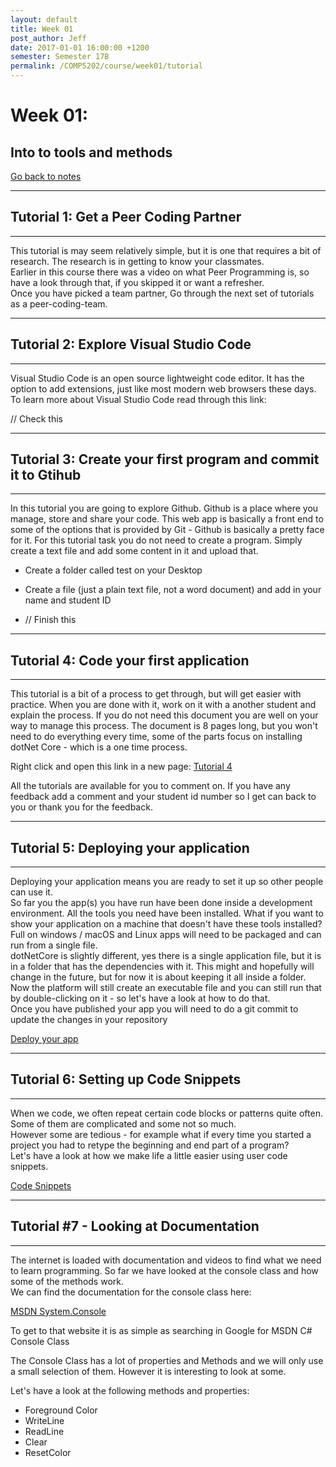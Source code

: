 ```yaml
---
layout: default
title: Week 01
post_author: Jeff
date: 2017-01-01 16:00:00 +1200
semester: Semester 17B
permalink: /COMP5202/course/week01/tutorial
---
```


# Week 01:
## Into to tools and methods

<a href="/course/week01/" class="btn btn-warning">Go back to notes</a> 

---

## Tutorial 1: Get a Peer Coding Partner

---

This tutorial is may seem relatively simple, but it is one that requires a bit of research. The research is in getting to know your classmates.  
Earlier in this course there was a video on what Peer Programming is, so have a look through that, if you skipped it or want a refresher.  
Once you have picked a team partner, Go through the next set of tutorials as a peer-coding-team.  

---

## Tutorial 2: Explore Visual Studio Code

---

Visual Studio Code is an open source lightweight code editor. It has the option to add extensions, just like most modern web browsers these days. To learn more about Visual Studio Code read through this link:

// Check this

---

## Tutorial 3: Create your first program and commit it to Gtihub

---

In this tutorial you are going to explore Github. Github is a place where you manage, store and share your code. This web app is basically a front end to some of the options that is provided by Git - Github is basically a pretty face for it.
For this tutorial task you do not need to create a program. Simply create a text file and add some content in it and upload that.
* Create a folder called test on your Desktop
* Create a file (just a plain text file, not a word document) and add in your name and student ID 

* // Finish this 

---

## Tutorial 4: Code your first application

---

This tutorial is a bit of a process to get through, but will get easier with practice. When you are done with it, work on it with a another student and explain the process. If you do not need this document you are well on your way to manage this process.
The document is 8 pages long, but you won't need to do everything every time, some of the parts focus on installing dotNet Core - which is a one time process.

Right click and open this link in a new page:
[Tutorial 4](https://docs.google.com/document/d/13x8tgzvwBRCLoayli8668Ok2hIWqlTXT3KteKrSVVtw/view)

All the tutorials are available for you to comment on. If you have any feedback add a comment and your student id number so I get can back to you or thank you for the feedback.

---

## Tutorial 5: Deploying your application

---

Deploying your application means you are ready to set it up so other people can use it.  
So far you the app(s) you have run have been done inside a development environment. All the tools you need have been installed. What if you want to show your application on a machine that doesn't have these tools installed?  
Full on windows / macOS and Linux apps will need to be packaged and can run from a single file.  
dotNetCore is slightly different, yes there is a single application file, but it is in a folder that has the dependencies with it. This might and hopefully will change in the future, but for now it is about keeping it all inside a folder.  
Now the platform will still create an executable file and you can still run that by double-clicking on it - so let's have a look at how to do that.  
Once you have published your app you will need to do a git commit to update the changes in your repository  

[Deploy your app](https://drive.google.com/file/u/0/d/0B1BauHSV0pwNbUR5T2MtOE1yUDg/view)

---

## Tutorial 6: Setting up Code Snippets

---

When we code, we often repeat certain code blocks or patterns quite often. Some of them are complicated and some not so much.  
However some are tedious - for example what if every time you started a project you had to retype the beginning and end part of a program?  
Let's have a look at how we make life a little easier using user code snippets.  

[Code Snippets](https://docs.google.com/document/d/1JMDtsd_EWFMB1u-Hj80qkwVqgM2kNnRGG53xyfoFXwk/edit)

---

## Tutorial #7 - Looking at Documentation

---

The internet is loaded with documentation and videos to find what we need to learn programming.
So far we have looked at the console class and how some of the methods work.  
We can find the documentation for the console class here:  

[MSDN System.Console](https://msdn.microsoft.com/en-us/library/system.console(v=vs.110).aspx)

To get to that website it is as simple as searching in Google for MSDN C# Console Class

The Console Class has a lot of properties and Methods and we will only use a small selection of them. However it is interesting to look at some.

Let's have a look at the following methods and properties:
* Foreground Color
* WriteLine
* ReadLine
* Clear
* ResetColor